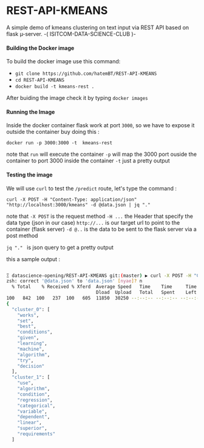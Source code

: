 # REST-API-KMEANS
A simple demo of kmeans clustering on text input via REST API based on flask µ-server. -( ISITCOM-DATA-SCIENCE-CLUB )-

#### Building the Docker image 

To build the docker image use this command:

   * `git clone https://github.com/hatemBT/REST-API-KMEANS`
   * `cd REST-API-KMEANS`
   * `docker build -t kmeans-rest .`

After buiding the image check it by typing ` docker images `

#### Running the Image 

Inside the docker container flask work at port `3000`, so we have to expose it outside the container buy doing this :

`docker run -p 3000:3000 -t  kmeans-rest `

note that `run` will execute the container
          `-p` will map the 3000 port ouside the container to port 3000 inside the container
          `-t` just a pretty output

#### Testing the image

We will use `curl` to test the `/predict` route, let's type the command :

`curl -X POST -H "Content-Type: application/json" "http://localhost:3000/kmeans" -d @data.json | jq "."`

note that `-X POST` is the request method
          `-H ...` the Header that specify the data type (json in our case)
          `http://...` is our target url to point to the container (flask server)
          `-d @..` is the data to be sent to the flask server via a post method
          
`jq "." ` is json query to get a pretty output


this a sample output :

```bash 

Ξ datascience-opening/REST-API-KMEANS git:(master) ▶ curl -X POST -H "Content-Type: application/json" "http://localhost:3000/kmeans" -d @data.json | jq "."
zsh: correct '@data.json' to 'data.json' [nyae]? n
  % Total    % Received % Xferd  Average Speed   Time    Time     Time  Current
                                 Dload  Upload   Total   Spent    Left  Speed
100   842  100   237  100   605  11850  30250 --:--:-- --:--:-- --:--:-- 42100
{
  "cluster_0": [
    "works",
    "set",
    "best",
    "conditions",
    "given",
    "learning",
    "machine",
    "algorithm",
    "try",
    "decision"
  ],
  "cluster_1": [
    "use",
    "algorithm",
    "condition",
    "regression",
    "categorical",
    "variable",
    "dependent",
    "linear",
    "superior",
    "requirements"
  ]


```
